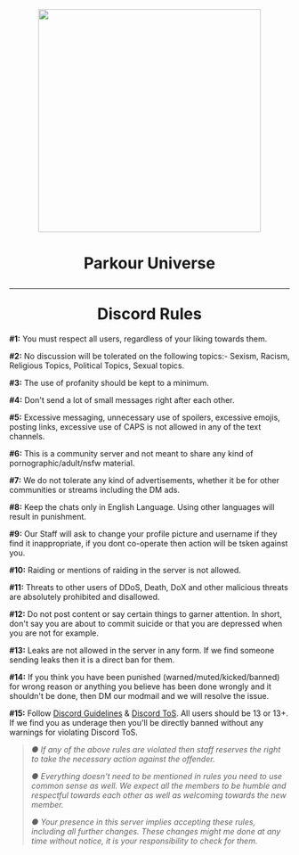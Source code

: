 <div align="center">
    <img src="[https://media.discordapp.net/attachments/877923668385206312/883595844299935794/1624961859544.jpg](https://images-ext-1.discordapp.net/external/nY7p3iu5wkAUoiTOftyYUz4XAd50c58bHM3e7TstN-w/%3Fsize%3D4096/https/cdn.discordapp.com/avatars/1004776005736595556/c2a0f2d6a8213458949ec2700798453a.png)" width="400px">
</div>
<div align="center">
<h1>Parkour Universe <hr> Discord Rules</h1>
</div>

**#1:** You must respect all users, regardless of your liking towards them.

**#2:** No discussion will be tolerated on the following topics:- Sexism, Racism, Religious Topics, Political Topics, Sexual topics.

**#3:** The use of profanity should be kept to a minimum.

**#4:** Don't send a lot of small messages right after each other.

**#5:** Excessive messaging, unnecessary use of spoilers, excessive emojis, posting links, excessive use of CAPS is not allowed in any of the text channels.

**#6:** This is a community server and not meant to share any kind of pornographic/adult/nsfw material.

**#7:** We do not tolerate any kind of advertisements, whether it be for other communities or streams including the DM ads.

**#8:** Keep the chats only in English Language. Using other languages will result in punishment.

**#9:** Our Staff will ask to change your profile picture and username if they find it inappropriate, if you dont co-operate then action will be tsken against you.

**#10:** Raiding or mentions of raiding in the server is not allowed.

**#11:** Threats to other users of DDoS, Death, DoX and other malicious threats are absolutely prohibited and disallowed.

**#12:** Do not post content or say certain things to garner attention. In short, don't say you are about to commit suicide or that you are depressed when you are not for example.

**#13:** Leaks are not allowed in the server in any form. If we find someone sending leaks then it is a direct ban for them.

**#14:** If you think you have been punished (warned/muted/kicked/banned) for wrong reason or anything you believe has been done wrongly and it shouldn't be done, then DM our modmail and we will resolve the issue.

**#15:** Follow [Discord Guidelines](https://discordapp.com/guidelines) & [Discord ToS](https://discordapp.com/terms). All users should be 13 or 13+. If we find you as underage then you'll be directly banned without any warnings for violating Discord ToS.


> *●  If any of the above rules are violated then staff reserves the right to take the necessary action against the offender.*
> 
> *●  Everything doesn't need to be mentioned in rules you need to use  common sense as well. We expect all the members to be humble and respectful towards each other as well as welcoming towards the new member.*
>
> *●  Your presence in this server implies accepting these rules, including all further changes. These changes might me done at any time without notice, it is your responsibility to check for them.*
> 
